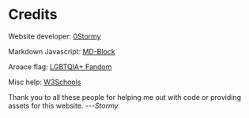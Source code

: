 # Credits

Website developer: <a href="https://github.com/0hStormy">0Stormy</a>

Markdown Javascript: <a href="https://md-block.verou.me/">MD-Block</a>

Aroace flag: <a href="https://lgbtqia.fandom.com/wiki/Aromantic_asexual">LGBTQIA+ Fandom</a>

Misc help: <a href="https://www.w3schools.com/">W3Schools</a>

Thank you to all these people for helping me out with code or providing assets for this website. ---*Stormy*